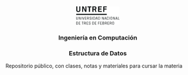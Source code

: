 <p style="text-align: center">
    <img src="./assets/images/untref-logo-negro.svg" style="height: 50px;" />
</p>

<h3 style="text-align: center">Ingeniería en Computación</h3>

<h3 style="text-align: center">Estructura de Datos </h3>

Repositorio público, con clases, notas y materiales para cursar la materia